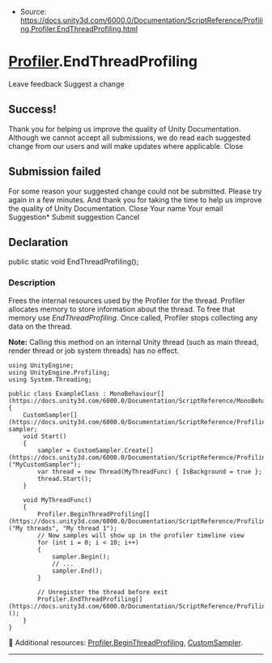 * Source: https://docs.unity3d.com/6000.0/Documentation/ScriptReference/Profiling.Profiler.EndThreadProfiling.html

#  [Profiler](https://docs.unity3d.com/6000.0/Documentation/ScriptReference/Profiling.Profiler.html).EndThreadProfiling
Leave feedback
Suggest a change
## Success!
Thank you for helping us improve the quality of Unity Documentation. Although we cannot accept all submissions, we do read each suggested change from our users and will make updates where applicable.
Close
## Submission failed
For some reason your suggested change could not be submitted. Please <a>try again</a> in a few minutes. And thank you for taking the time to help us improve the quality of Unity Documentation.
Close
Your name Your email Suggestion* Submit suggestion
Cancel
## Declaration
public static void EndThreadProfiling(); 
### Description
Frees the internal resources used by the Profiler for the thread.
Profiler allocates memory to store information about the thread. To free that memory use _EndThreadProfiling_. Once called, Profiler stops collecting any data on the thread.  
  
**Note:** Calling this method on an internal Unity thread (such as main thread, render thread or job system threads) has no effect.
```
using UnityEngine;
using UnityEngine.Profiling;
using System.Threading;  
  
public class ExampleClass : MonoBehaviour[](https://docs.unity3d.com/6000.0/Documentation/ScriptReference/MonoBehaviour.html)
{
    CustomSampler[](https://docs.unity3d.com/6000.0/Documentation/ScriptReference/Profiling.CustomSampler.html) sampler;
    void Start()
    {
        sampler = CustomSampler.Create[](https://docs.unity3d.com/6000.0/Documentation/ScriptReference/Profiling.CustomSampler.Create.html)("MyCustomSampler");
        var thread = new Thread(MyThreadFunc) { IsBackground = true };
        thread.Start();
    }  
  
    void MyThreadFunc()
    {
        Profiler.BeginThreadProfiling[](https://docs.unity3d.com/6000.0/Documentation/ScriptReference/Profiling.Profiler.BeginThreadProfiling.html)("My threads", "My thread 1");
        // Now samples will show up in the profiler timeline view
        for (int i = 0; i < 10; i++)
        {
            sampler.Begin();
            // ...
            sampler.End();
        }  
  
        // Unregister the thread before exit
        Profiler.EndThreadProfiling[](https://docs.unity3d.com/6000.0/Documentation/ScriptReference/Profiling.Profiler.EndThreadProfiling.html)();
    }
}

```

Additional resources: [Profiler.BeginThreadProfiling](https://docs.unity3d.com/6000.0/Documentation/ScriptReference/Profiling.Profiler.BeginThreadProfiling.html), [CustomSampler](https://docs.unity3d.com/6000.0/Documentation/ScriptReference/Profiling.CustomSampler.html).
* * *
